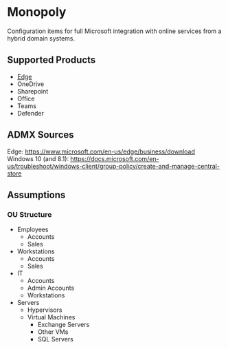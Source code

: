 # Monopoly

Configuration items for full Microsoft integration with online services from a hybrid domain systems.

## Supported Products

- [Edge](Edge)
- OneDrive
- Sharepoint
- Office
- Teams
- Defender

## ADMX Sources

Edge: https://www.microsoft.com/en-us/edge/business/download  
Windows 10 (and 8.1): https://docs.microsoft.com/en-us/troubleshoot/windows-client/group-policy/create-and-manage-central-store

## Assumptions

### OU Structure

- Employees
    - Accounts
    - Sales
- Workstations
    - Accounts
    - Sales
- IT
    - Accounts
    - Admin Accounts
    - Workstations
- Servers
  - Hypervisors
  - Virtual Machines
      - Exchange Servers
      - Other VMs
      - SQL Servers
